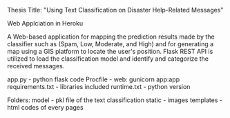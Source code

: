 Thesis Title:
"Using Text Classification on Disaster Help-Related Messages"

Web Applciation in Heroku

A Web-based application for mapping the prediction results made by the classifier such as (Spam, Low, Moderate, and High) and for generating a map using a GIS platform to locate the user's position. Flask REST API is utilized to load the classification model and identify and categorize the received messages.

app.py - python flask code
Procfile - web: gunicorn app:app 
requirements.txt - libraries included
runtime.txt - python version


Folders:
model - pkl file of the text classification 
static - images
templates - html codes of every pages
